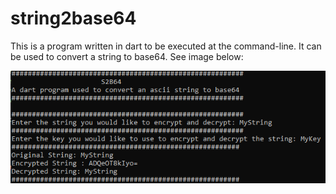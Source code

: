 # string2base64
This is a program written in dart to be executed at the command-line. It can be used to convert a string to base64. See image below:

![s2b64_demo](./s2b64.PNG)



